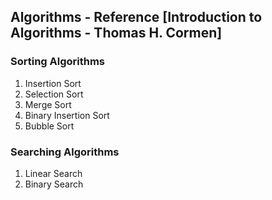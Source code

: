 ## Algorithms - Reference [Introduction to Algorithms - Thomas H. Cormen]

### Sorting Algorithms
1. Insertion Sort
2. Selection Sort
3. Merge Sort
4. Binary Insertion Sort
5. Bubble Sort

### Searching Algorithms
1. Linear Search
2. Binary Search